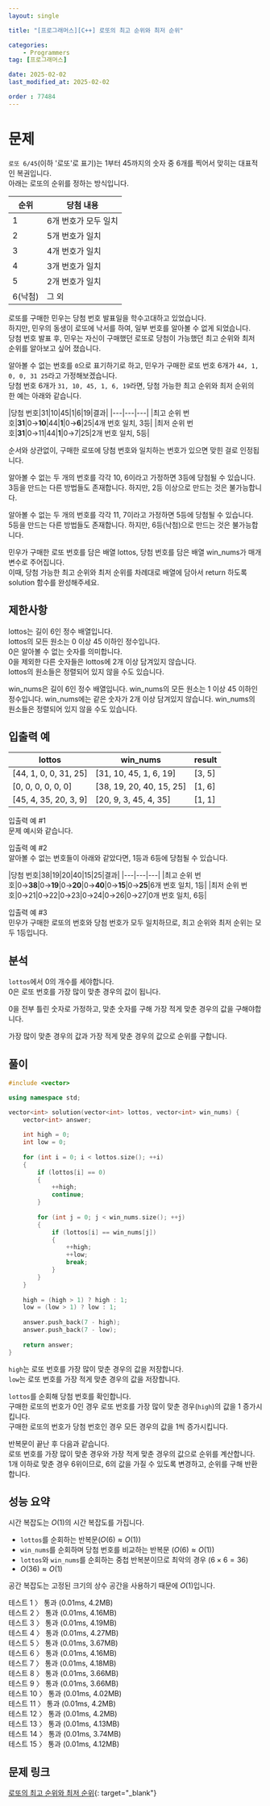 ```yaml
---
layout: single

title: "[프로그래머스][C++] 로또의 최고 순위와 최저 순위"

categories:
    - Programmers
tag: [프로그래머스]

date: 2025-02-02
last_modified_at: 2025-02-02

order : 77484
---
```


# 문제

`로또 6/45`(이하 '로또'로 표기)는 1부터 45까지의 숫자 중 6개를 찍어서 맞히는 대표적인 복권입니다.  
아래는 로또의 순위를 정하는 방식입니다.

|순위|당첨 내용|
|---|---|
|1|6개 번호가 모두 일치|
|2|5개 번호가 일치|
|3|4개 번호가 일치|
|4|3개 번호가 일치|
|5|	2개 번호가 일치|
|6(낙첨)|그 외|

로또를 구매한 민우는 당첨 번호 발표일을 학수고대하고 있었습니다.  
하지만, 민우의 동생이 로또에 낙서를 하여, 일부 번호를 알아볼 수 없게 되었습니다.  
당첨 번호 발표 후, 민우는 자신이 구매했던 로또로 당첨이 가능했던 최고 순위와 최저 순위를 알아보고 싶어 졌습니다.

알아볼 수 없는 번호를 `0`으로 표기하기로 하고, 민우가 구매한 로또 번호 6개가 `44, 1, 0, 0, 31 25`라고 가정해보겠습니다.  
당첨 번호 6개가 `31, 10, 45, 1, 6, 19`라면, 당첨 가능한 최고 순위와 최저 순위의 한 예는 아래와 같습니다.

|당첨 번호|31|10|45|1|6|19|결과|
|---|---|---|
|최고 순위 번호|__31__|0→__10__|44|__1__|0→__6__|25|4개 번호 일치, 3등|
|최저 순위 번호|__31__|0→11|44|__1__|0→7|25|2개 번호 일치, 5등|

순서와 상관없이, 구매한 로또에 당첨 번호와 일치하는 번호가 있으면 맞힌 걸로 인정됩니다.

알아볼 수 없는 두 개의 번호를 각각 10, 6이라고 가정하면 3등에 당첨될 수 있습니다.  
3등을 만드는 다른 방법들도 존재합니다. 하지만, 2등 이상으로 만드는 것은 불가능합니다.

알아볼 수 없는 두 개의 번호를 각각 11, 7이라고 가정하면 5등에 당첨될 수 있습니다.  
5등을 만드는 다른 방법들도 존재합니다. 하지만, 6등(낙첨)으로 만드는 것은 불가능합니다.

민우가 구매한 로또 번호를 담은 배열 lottos, 당첨 번호를 담은 배열 win_nums가 매개변수로 주어집니다.  
이때, 당첨 가능한 최고 순위와 최저 순위를 차례대로 배열에 담아서 return 하도록 solution 함수를 완성해주세요.

## 제한사항

lottos는 길이 6인 정수 배열입니다.  
lottos의 모든 원소는 0 이상 45 이하인 정수입니다.  
0은 알아볼 수 없는 숫자를 의미합니다.  
0을 제외한 다른 숫자들은 lottos에 2개 이상 담겨있지 않습니다.  
lottos의 원소들은 정렬되어 있지 않을 수도 있습니다.

win_nums은 길이 6인 정수 배열입니다.
win_nums의 모든 원소는 1 이상 45 이하인 정수입니다.
win_nums에는 같은 숫자가 2개 이상 담겨있지 않습니다.
win_nums의 원소들은 정렬되어 있지 않을 수도 있습니다.

## 입출력 예

|lottos|win_nums|result|
|---|---|---|
|[44, 1, 0, 0, 31, 25]|[31, 10, 45, 1, 6, 19]|[3, 5]|
|[0, 0, 0, 0, 0, 0]|[38, 19, 20, 40, 15, 25]|[1, 6]|
|[45, 4, 35, 20, 3, 9]|	[20, 9, 3, 45, 4, 35]|[1, 1]|

입출력 예 #1  
문제 예시와 같습니다.

입출력 예 #2  
알아볼 수 없는 번호들이 아래와 같았다면, 1등과 6등에 당첨될 수 있습니다.

|당첨 번호|38|19|20|40|15|25|결과|
|---|---|---|
|최고 순위 번호|0→__38__|0→__19__|0→__20__|0→__40__|0→__15__|0→__25__|6개 번호 일치, 1등|
|최저 순위 번호|0→21|0→22|0→23|0→24|0→26|0→27|0개 번호 일치, 6등|

입출력 예 #3  
민우가 구매한 로또의 번호와 당첨 번호가 모두 일치하므로, 최고 순위와 최저 순위는 모두 1등입니다.

## 분석

`lottos`에서 0의 개수를 세야합니다.  
0은 로또 번호를 가장 많이 맞춘 경우의 값이 됩니다.

0을 전부 틀린 숫자로 가정하고, 맞춘 숫자를 구해 가장 적게 맞춘 경우의 값을 구해야합니다.

가장 많이 맞춘 경우의 값과 가장 적게 맞춘 경우의 값으로 순위를 구합니다.

## 풀이

```cpp
#include <vector>

using namespace std;

vector<int> solution(vector<int> lottos, vector<int> win_nums) {
    vector<int> answer;
        
    int high = 0;
    int low = 0;
    
    for (int i = 0; i < lottos.size(); ++i)
    {
        if (lottos[i] == 0)
        {
            ++high;
            continue;
        }
        
        for (int j = 0; j < win_nums.size(); ++j)
        {
            if (lottos[i] == win_nums[j])
            {
                ++high;
                ++low;
                break;
            }   
        }
    }
    
    high = (high > 1) ? high : 1;
    low = (low > 1) ? low : 1;
    
    answer.push_back(7 - high);
    answer.push_back(7 - low);
    
    return answer;
}
```

`high`는 로또 번호를 가장 많이 맞춘 경우의 값을 저장합니다.  
`low`는 로또 번호를 가장 적게 맞춘 경우의 값을 저장합니다.

`lottos`를 순회해 당첨 번호를 확인합니다.  
구매한 로또의 번호가 0인 경우 로또 번호를 가장 많이 맞춘 경우(`high`)의 값을 1 증가시킵니다.  
구매한 로또의 번호가 당첨 번호인 경우 모든 경우의 값을 1씩 증가시킵니다.

반복문이 끝난 후 다음과 같습니다.  
로또 번호를 가장 많이 맞춘 경우와 가장 적게 맞춘 경우의 값으로 순위를 계산합니다.  
1개 이하로 맞춘 경우 6위이므로, 6의 값을 가질 수 있도록 변경하고, 순위를 구해 반환합니다.


## 성능 요약

시간 복잡도는 $O(1)$의 시간 복잡도를 가집니다.

- `lottos`를 순회하는 반복문($O(6) \approx O(1)$)
- `win_nums`를 순회하며 당첨 번호를 비교하는 반복문 ($O(6) \approx O(1)$)
- `lottos`와 `win_nums`를 순회하는 중첩 반복분이므로 최악의 경우 ($6 \times 6 = 36$)
- $O(36) \approx O(1)$

공간 복잡도는 고정된 크기의 상수 공간을 사용하기 때문에 $O(1)$입니다.

테스트 1 〉 통과 (0.01ms, 4.2MB)  
테스트 2 〉 통과 (0.01ms, 4.16MB)  
테스트 3 〉 통과 (0.01ms, 4.19MB)  
테스트 4 〉 통과 (0.01ms, 4.27MB)  
테스트 5 〉 통과 (0.01ms, 3.67MB)  
테스트 6 〉 통과 (0.01ms, 4.16MB)  
테스트 7 〉 통과 (0.01ms, 4.18MB)  
테스트 8 〉 통과 (0.01ms, 3.66MB)  
테스트 9 〉 통과 (0.01ms, 3.66MB)  
테스트 10 〉 통과 (0.01ms, 4.02MB)  
테스트 11 〉 통과 (0.01ms, 4.2MB)  
테스트 12 〉 통과 (0.01ms, 4.2MB)  
테스트 13 〉 통과 (0.01ms, 4.13MB)  
테스트 14 〉 통과 (0.01ms, 3.74MB)  
테스트 15 〉 통과 (0.01ms, 4.12MB)  

## 문제 링크

[로또의 최고 순위와 최저 순위](https://school.programmers.co.kr/learn/courses/30/lessons/77484#fn1){: target="_blank"}